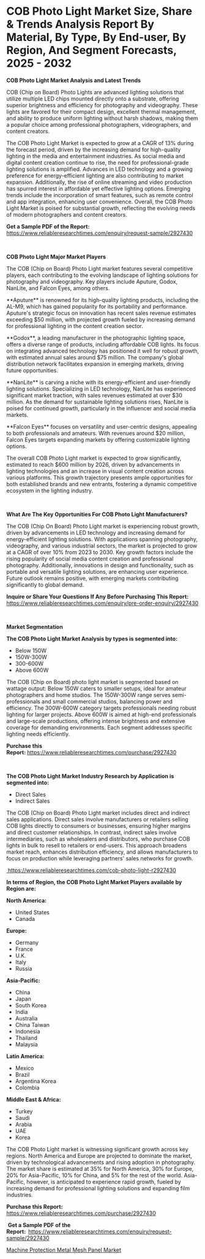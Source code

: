 <p><h1>COB Photo Light Market Size, Share & Trends Analysis Report By Material, By Type, By End-user, By Region, And Segment Forecasts, 2025 - 2032</h1></p><p><strong>COB Photo Light Market Analysis and Latest Trends</strong></p>
<p><p>COB (Chip on Board) Photo Lights are advanced lighting solutions that utilize multiple LED chips mounted directly onto a substrate, offering superior brightness and efficiency for photography and videography. These lights are favored for their compact design, excellent thermal management, and ability to produce uniform lighting without harsh shadows, making them a popular choice among professional photographers, videographers, and content creators.</p><p>The COB Photo Light Market is expected to grow at a CAGR of 13% during the forecast period, driven by the increasing demand for high-quality lighting in the media and entertainment industries. As social media and digital content creation continue to rise, the need for professional-grade lighting solutions is amplified. Advances in LED technology and a growing preference for energy-efficient lighting are also contributing to market expansion. Additionally, the rise of online streaming and video production has spurred interest in affordable yet effective lighting options. Emerging trends include the incorporation of smart features, such as remote control and app integration, enhancing user convenience. Overall, the COB Photo Light Market is poised for substantial growth, reflecting the evolving needs of modern photographers and content creators.</p></p>
<p><strong>Get a Sample PDF of the Report:&nbsp;</strong> <a href="https://www.reliableresearchtimes.com/enquiry/request-sample/2927430?utm_campaign=3211&utm_medium=2&utm_source=Github&utm_content=ia&utm_term=12032025&utm_id=cob-photo-light">https://www.reliableresearchtimes.com/enquiry/request-sample/2927430</a></p>
<p>&nbsp;</p>
<p><strong>COB Photo Light Major Market Players</strong></p>
<p><p>The COB (Chip on Board) Photo Light market features several competitive players, each contributing to the evolving landscape of lighting solutions for photography and videography. Key players include Aputure, Godox, NanLite, and Falcon Eyes, among others.</p><p>**Aputure** is renowned for its high-quality lighting products, including the AL-M9, which has gained popularity for its portability and performance. Aputure's strategic focus on innovation has recent sales revenue estimates exceeding $50 million, with projected growth fueled by increasing demand for professional lighting in the content creation sector.</p><p>**Godox**, a leading manufacturer in the photographic lighting space, offers a diverse range of products, including affordable COB lights. Its focus on integrating advanced technology has positioned it well for robust growth, with estimated annual sales around $75 million. The company's global distribution network facilitates expansion in emerging markets, driving future opportunities.</p><p>**NanLite** is carving a niche with its energy-efficient and user-friendly lighting solutions. Specializing in LED technology, NanLite has experienced significant market traction, with sales revenues estimated at over $30 million. As the demand for sustainable lighting solutions rises, NanLite is poised for continued growth, particularly in the influencer and social media markets.</p><p>**Falcon Eyes** focuses on versatility and user-centric designs, appealing to both professionals and amateurs. With revenues around $20 million, Falcon Eyes targets expanding markets by offering customizable lighting options.</p><p>The overall COB Photo Light market is expected to grow significantly, estimated to reach $600 million by 2026, driven by advancements in lighting technologies and an increase in visual content creation across various platforms. This growth trajectory presents ample opportunities for both established brands and new entrants, fostering a dynamic competitive ecosystem in the lighting industry.</p></p>
<p>&nbsp;</p>
<p><strong>What Are The Key Opportunities For COB Photo Light Manufacturers?</strong></p>
<p><p>The COB (Chip On Board) Photo Light market is experiencing robust growth, driven by advancements in LED technology and increasing demand for energy-efficient lighting solutions. With applications spanning photography, videography, and various industrial sectors, the market is projected to grow at a CAGR of over 10% from 2023 to 2030. Key growth factors include the rising popularity of social media content creation and professional photography. Additionally, innovations in design and functionality, such as portable and versatile lighting solutions, are enhancing user experience. Future outlook remains positive, with emerging markets contributing significantly to global demand.</p></p>
<p><strong>Inquire or Share Your Questions If Any Before Purchasing This Report:</strong> <a href="https://www.reliableresearchtimes.com/enquiry/pre-order-enquiry/2927430?utm_campaign=3211&utm_medium=2&utm_source=Github&utm_content=ia&utm_term=12032025&utm_id=cob-photo-light">https://www.reliableresearchtimes.com/enquiry/pre-order-enquiry/2927430</a></p>
<p>&nbsp;</p>
<p><strong>Market Segmentation</strong></p>
<p><strong>The COB Photo Light Market Analysis by types is segmented into:</strong></p>
<p><ul><li>Below 150W</li><li>150W-300W</li><li>300-600W</li><li>Above 600W</li></ul></p>
<p><p>The COB (Chip on Board) photo light market is segmented based on wattage output: Below 150W caters to smaller setups, ideal for amateur photographers and home studios. The 150W-300W range serves semi-professionals and small commercial studios, balancing power and efficiency. The 300W-600W category targets professionals needing robust lighting for larger projects. Above 600W is aimed at high-end professionals and large-scale productions, offering intense brightness and extensive coverage for demanding environments. Each segment addresses specific lighting needs efficiently.</p></p>
<p><strong>Purchase this Report:&nbsp;</strong><a href="https://www.reliableresearchtimes.com/purchase/2927430?utm_campaign=3211&utm_medium=2&utm_source=Github&utm_content=ia&utm_term=12032025&utm_id=cob-photo-light">https://www.reliableresearchtimes.com/purchase/2927430</a></p>
<p>&nbsp;</p>
<p><strong>The COB Photo Light Market Industry Research by Application is segmented into:</strong></p>
<p><ul><li>Direct Sales</li><li>Indirect Sales</li></ul></p>
<p><p>The COB (Chip on Board) Photo Light market includes direct and indirect sales applications. Direct sales involve manufacturers or retailers selling COB lights directly to consumers or businesses, ensuring higher margins and direct customer relationships. In contrast, indirect sales involve intermediaries, such as wholesalers and distributors, who purchase COB lights in bulk to resell to retailers or end-users. This approach broadens market reach, enhances distribution efficiency, and allows manufacturers to focus on production while leveraging partners' sales networks for growth.</p></p>
<p><a href="https://www.reliableresearchtimes.com/cob-photo-light-r2927430?utm_campaign=3211&utm_medium=2&utm_source=Github&utm_content=ia&utm_term=12032025&utm_id=cob-photo-light">&nbsp;https://www.reliableresearchtimes.com/cob-photo-light-r2927430</a></p>
<p><strong>In terms of Region, the COB Photo Light Market Players available by Region are:</strong></p>
<p>
    <p> <strong> North America: </strong>
        <ul>
            <li>United States</li>
            <li>Canada</li>
        </ul>
        </p> 
    <p> <strong> Europe: </strong>
        <ul>
            <li>Germany</li>
            <li>France</li>
            <li>U.K.</li>
            <li>Italy</li>
            <li>Russia</li>
        </ul>
        </p> 
    <p> <strong> Asia-Pacific: </strong>
        <ul>
            <li>China</li>
            <li>Japan</li>
            <li>South Korea</li>
            <li>India</li>
            <li>Australia</li>
            <li>China Taiwan</li>
            <li>Indonesia</li>
            <li>Thailand</li>
            <li>Malaysia</li>
        </ul>
        </p> 
    <p> <strong> Latin America: </strong>
        <ul>
            <li>Mexico</li>
            <li>Brazil</li>
            <li>Argentina Korea</li>
            <li>Colombia</li>
        </ul>
        </p> 
    <p> <strong> Middle East & Africa: </strong>
        <ul>
            <li>Turkey</li>
            <li>Saudi</li>
            <li>Arabia</li>
            <li>UAE</li>
            <li>Korea</li>
        </ul>
    </p>
    </p>
<p><p>The COB Photo Light market is witnessing significant growth across key regions. North America and Europe are projected to dominate the market, driven by technological advancements and rising adoption in photography. The market share is estimated at 35% for North America, 30% for Europe, 20% for Asia-Pacific, 10% for China, and 5% for the rest of the world. Asia-Pacific, however, is anticipated to experience rapid growth, fueled by increasing demand for professional lighting solutions and expanding film industries.</p></p>
<p><strong>Purchase this Report: </strong><a href="https://www.reliableresearchtimes.com/purchase/2927430?utm_campaign=3211&utm_medium=2&utm_source=Github&utm_content=ia&utm_term=12032025&utm_id=cob-photo-light">https://www.reliableresearchtimes.com/purchase/2927430</a></p>
<p>&nbsp;<strong>Get a Sample PDF of the Report:&nbsp;&nbsp;</strong><a href="https://www.reliableresearchtimes.com/enquiry/request-sample/2927430?utm_campaign=3211&utm_medium=2&utm_source=Github&utm_content=ia&utm_term=12032025&utm_id=cob-photo-light">https://www.reliableresearchtimes.com/enquiry/request-sample/2927430</a></p>
<p><strong></strong></p>
<p><p><a href="https://github.com/leehihkl/Market-Research-Report-List-1/blob/main/machine-protection-metal-mesh-panel-market.md?utm_campaign=3211&utm_medium=2&utm_source=Github&utm_content=ia&utm_term=12032025&utm_id=cob-photo-light">Machine Protection Metal Mesh Panel Market</a></p></p>